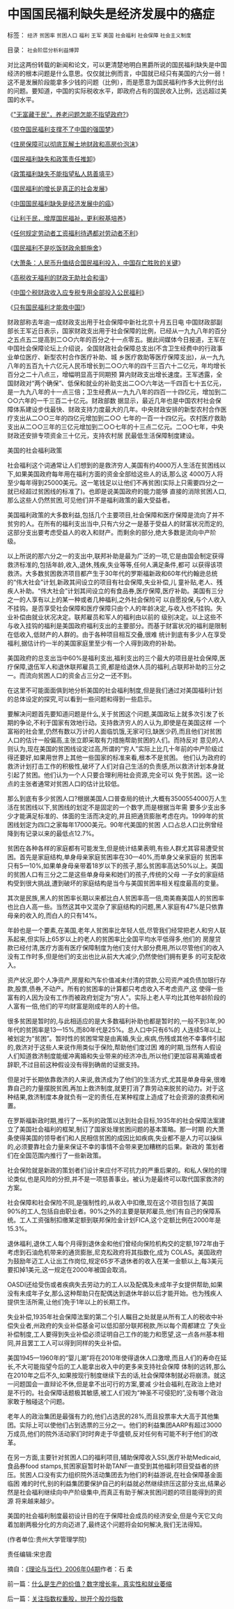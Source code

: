 # 中国国民福利缺失是经济发展中的癌症

标签： `经济` `贫困率` `贫困人口` `福利` `王军` `美国` `社会福利` `社会保障` `社会主义制度` 

目录： `社会阶层分析利益博羿`

对比这两份转载的新闻和论文，可以更清楚地明白黑爵所说的国民福利缺失是中国经济的根本问题是什么意思。仅仅就比例而言，中国就已经只有美国的六分一弱！这不是发展阶段能拿多少钱的问题（比例），而是愿意为国民福利作多大比例付出的问题。要知道，中国的实际税收水平，即政府占有的国民收入比例，远远超过美国的水平。

《["无富藏于民"，养老问题怎能不指望政府?](../../../2007/9/13/孙武：藏富于民者富国强兵.md)》

《[掠夺国民福利支撑不了中国的强国梦](../../../2007/10/5/掠夺国民福利支撑不了中国的强国梦.md)》

《[住房保障可以彻底瓦解土地财政和高房价泡沫](../../../2007/10/5/远离经适房：租赁补贴和廉租房瓦解房地产泡沫.md)》

《[国民福利缺失和政策责任推卸](../../../2007/10/5/再谈国民福利缺失和政策责任推卸.md)》

《[政策福利缺失不能指望私人慈善填平](../../../2007/10/5/慈善捐款不是富人义务，政策福利缺失不能指望私人慈善.md)》

《[国民福利的增长是真正的社会发展](../../../2007/10/6/什么是生产的价值？数字增长率，真实性和就业萎缩.md)》

《[中国国民福利缺失是经济发展中的癌](../../../2007/10/6/中国国民福利缺失是经济发展中的癌症.md)》

《[让利于民，增厚国民福祉，更利税基培养](../../../2007/10/27/让利于民，增厚国民福祉，更利税基培养.md)》

《[任何规定劳动者工资福利待遇都对劳动者不利](../../../2007/11/15/任何规定劳动者工资福利待遇都对劳动者不利.md)》

《[国民福利不是吃饭财政余额施舍](../../../2007/11/15/国民福利不是吃饭财政余额施舍.md)》

《[大萧条：人民币升值结合国民福利投入，中国存亡胜败的关键](../../../2007/11/25/人民币升值结合国民福利投入，中国存亡胜败的关键.md)》

《[高税收无福利的财政无助社会和谐](../../../2007/12/23/冗员吃饭财政拖累：高税收无福利无助社会和谐.md)》

《[中国个税财政收入应专税专用全部投入公民福利](../../../2007/12/24/中国个税财政收入应专税专用全部投入公民社会保障.md)》

《[只有国民福利才能救中国!](../../../2008/7/12/价值守恒定律：只有国民福利才能救中国!.md)》

财政部称去年逾一成财政支出用于社会保障中新社北京十月五日电
中国财政部副部长王军近日表示，国家财政支出用于社会保障的比例，已经从一九九八年的百分之五点五二提高到二○○六年的百分之十一点零五。据此间媒体今日报道，王军在中国社会保障论坛上介绍说，全国财政社会保障总支出(不含卫生经费中的行政事业单位医疗、新型农村合作医疗补助、城
乡医疗救助等医疗保障支出)，从一九九八年的五百九十六亿元人民币增长到二○○六年的四千三百六十二亿元，年均增长百分之二十八点三，增幅明显高于同期预
算内财政支出增长速度。王军透露，全国财政对“两个确保”、低保和就业的补助支出二○○六年达一千四百七十五亿元，是一九九八年的十一点三倍；卫生经费从一九九八年的四百一十四亿元，增加到二○○六年的一千三百二十亿元。财政部数
据显示，最近几年也是中国农村社会保障体系建设步伐最快、财政支持力度最大的几年。中央财政安排的新型农村合作医疗支出从二○○三年的四亿元增加到二○○
七年的一百一十四亿元。农村医疗救助支出从二○○三年的三亿元增加到二○○七年的十三点二亿元。二○○七年，中央财政还安排专项资金三十亿元，支持农村居
民最低生活保障制度建设。





美国的社会福利政策

社会福利这个词通常让人们想到的是救济穷人,美国有约4000万人生活在贫困线以下,如果美国政府每年用在福利方面的资金全部给这些人的话,那么这
4000万人将至少每年得到25000美元。这一笔钱足以让他们不再贫困(实际上只需要四分之一就已经超过贫困线的标准了)。也即是说美国政府的能力能够
直接的消除贫困人口,那么这些人仍然贫困,可见他们并不是福利政策的最大受益者。

美国福利政策的大多数利益,包括几个主要项目,社会保障和医疗保障是流向了并不贫穷的人。在所有的福利支出当中,只有六分之一是基于受益人的财富状况而定的,这部分支出要考虑受益人的收入和财产。而剩余的部分,绝大多数是流向中产阶级。

以上所说的那六分之一的支出中,联邦补助是最为广泛的一项,它是由国会制定获得救济标准的,包括年龄,收入,退休,残疾,失业等等,任何人满足条件,都可
以获得该项救济。大多数贫困救济项目都产生于30年代的罗斯福新政和60年代约翰逊总统的“伟大社会”计划,新政其间设立的项目有社会保障,失业补偿,儿
童补贴,老人、残疾人补助。“伟大社会”计划其间设立的有食品券,医疗保障,医疗补助。美国有三分之一的人享有以上的某一种或者几种福利,之外社会保险可
以自愿投保,与个人收入不挂钩。是否享受社会保障和医疗保障只由个人的年龄决定,与收入也不挂钩。失业补偿由就业状况决定。联邦雇员和军人的福利由以前的
级别决定。以上这些不与收入挂钩的福利是美国政府福利支出的主要部分。而基于财富状况的福利是限制在低收入,低财产的人群的。由于各种项目相互交叠,很难
统计到底有多少人在享受福利,据估计约一半的美国家庭里至少有一个人得到政府的补助。

美国政府的总支出当中60%是福利支出,福利支出的三个最大的项目是社会保障,医疗保障,退伍军人和退休联邦雇员工资,都是给退休人员的福利,占联邦补助的三分之一。而流向贫困人口的资金占三分之一还不到。

在这里不可能面面俱到地分析美国的社会福利制度,但是我们通过对美国福利计划的总体设定的探究,可以看到一些问题和得到一些启示。

要解决问题首先要知道问题是什么,关于贫困这个问题,美国政坛上就多次引发了长期的争论,不利于国家有效地行动。支持救济穷人的人认为,即使是在美国这样
一个富裕的社会里,仍然有数以万计的人面临饥饿,无家可归,缺医少药,而且他们对贫困人口的估计一般偏高,主张立即采取有力措施帮助贫困的人们。而持反对
意见的人则认为,现在美国的贫困线设定过高,所谓的“穷人”实际上比几十年前的中产阶级过得还要好,如果用世界上其他一些国家的标准来看,根本不是贫困。
他们认为政府的救济计划打击工作的积极性,破坏了人们对自己生活的负责感,所以救济计划本身就引起了贫困。他们认为一个人只要合理利用社会资源,完全可以
免于贫困。这一论点的主张者通常对贫困人口的估计比较低。

那么到底有多少贫困人口?根据美国人口普查局的统计,大概有3500554000万人生活在贫困线以下,贫困线的划定不是固定的一个数字,而是根据当年需
要多少支出多少才能满足标准的、体面的生活而决定的,并且把通货膨胀考虑在内。1999年的贫困线划定为四口之家每年17000美元。90年代美国的贫困
人口占总人口比例曾经降到有记录以来的最低点12.7%。

贫困在各种各样的家庭都有可能发生,但是统计结果表明,有些人群尤其容易遭受贫困。首先是家庭结构,单身母亲家庭贫困率在30—40%,而单身父亲家庭的
贫困率只有5—10%,如果单身母亲带着18岁以下的孩子,那么贫困率高达50%以上。美国的贫困人口有三分之二是这些单身母亲和她们的孩子,传统的父母
一子女的家庭结构受到很大挑战,遭到破坏的家庭结构是当今与美国贫困率相关程度最高的变量。

其次是民族,黑人的贫困率长期以来都比白人贫困率高一倍,南美裔美国人的贫困率也比白人高一些。当然这其中又混杂了家庭结构的问题,黑人家庭有47%是只依靠母亲的收入的,而白人的只有14%。

年龄也是一个要素,在美国,老年人贫困率比年轻人低,尽管我们经常把老人和穷人联系起来,但实际上65岁以上的老人的贫困率比全国平均水平低得多,他们的
房屋贷款已经付清,医疗方面有医疗保障制度为他们支付大部分费用,所以尽管他们的收入没有工作时多,但是他们的支出也比从前大大减少,仍然使他们拥有更多
的可支配收入。

资产状况,即个人净资产,房屋和汽车价值减未付清的贷款,公司资产减负债加银行存款,股票,债券,不动产。所有的贫困率的计算都只考虑收入不考虑资产,这
使得一些富有的人因为没有工作而被政府划定为“穷人”。实际上老人平均比其他年龄阶段的人富有一倍,他们的平均财富是刚成年的人的十倍。

很多贫困是暂时的,与此相适应的是大多数福利补助也都是暂时的,一般不到3年,90年代的贫困率是13—15%,而80年代是25%。总人口中只有6%的
人连续5年以上被划定为“贫困”。暂时性的贫困常常是由离婚,失业,疾病,伤残或其他不幸事件引起的,救济对于这些人来说作用类似于保险,帮助他们度过困
难的时期,当然有人假设人们知道救济制度能缓冲离婚和失业带来的经济冲击,所以他们更加容易离婚或者辞职,不过目前这种假设没有得到确凿的证据支持。

但是对于长期依靠救济的人来说,救济成为了他们的生活方式,尤其是单身母亲,很难靠自己的力量摆脱贫困,再加上救济制度,就更打消了靠劳动来脱贫的动力。对于这种结果,救济制度本身就负有一定的责任,在某种程度上造成了社会资源的浪费和闲置。

在罗斯福新政时期,推行了一系列的政策以达到社会目标,1935年的社会保障法案建立了美国社会福利的框架,制订了国家处理贫困问题的基本策略。那一时期
的大萧条使得美国的领导者们和人民相信贫困的成因比如疾病,失业都不是人力可以操纵的,必须要靠社会力量来保证不幸的事情不会带来更加糟糕的后果。新政的
策划者们在全国范围内推行了一些新政策。

社会保险就是新政的策划者们设计来应付不可抗力的严重后果的。和私人保险的理论类似,也是风险的分担,并不是一项慈善事业。被认为是最终可以取代国家救济的方案。

社会保障和社会保险不同,是强制性的,从收入中扣缴,现在这个项目包括了美国90%的工人,包括自由职业者。90%之外的主要是联邦雇员,他们有自己的保障系统。工人工资强制扣缴某定额到联邦保险金计划FICA,这个定额比例在2000年是15.3%。

退休福利,退休工人每个月得到退休金和他们曾经向保险机构交的定额,1972年由于考虑到石油危机带来的通货膨胀,尼克松政府将其指数化,成为
COLAS。美国政府为鼓励年迈工人让出工作岗位,规定65岁不退休者的收入在某一金额以上,每3美元要扣掉1美元,这一规定在2000年被国会取消。

OASDI还给受伤或者疾病失去劳动力的工人以及配偶及未成年子女提供帮助,如果没有未成年子女,那么这种帮助只在配偶达到退休年龄以后才能开始。也为残疾人提供生活所需,让他们免于1年以上的长期工作。

失业补偿,1935年社会保障法案的第二个引人瞩目之处就是从所有工人的税收中补偿失业者,州政府的失业补偿基金可以低扣部分联邦税款,所以每个周都建立
了失业补偿制度,工人要得到失业补偿必须证明自己工作的能力和愿望,这一点各州基本相同,并且罢工工人可以得到同样的失业补偿。

美国1945—1960年的“婴儿潮”将在2010年使得退休人口激增,而且人们的寿命在延长,不大可能指望今后的工人能拿出收入中的更多来支持社会保障
体制的远转,那么在2010年之后不久,如果按现行制度继续下去的话,社会保障体制就必将崩溃。就这一问题国会一直辩论不休,但是拿不出可行的方案,要减
少社会福利,在政治上绝对是不行的。社会保障话题极其敏感,被工人们视为“神圣不可侵犯的”,没有哪个政治家敢于触碰这个问题。

老年人的政治集团是最强有力的,他们占选民的28%,而且投票率大大高于其他集团。实际上可以使他们占到选票的三分之一。他们的利益集团AARP有超过3000万成员,他们的院外活动家们时时奔走于华盛顿,反对任何有可能不利于他们的改革。

在另一方面,主要针对贫困人口的福利项目,辅助保障收入SSI,医疗补助Medicaid,食品券food
stamps,贫困家庭暂时补助TANF一直受到其他福利项目受益者的挤压。贫困人口没有实力组织院外活动集团去为他们的利益游说,在社会保障基金面临困
难的时代,别的利益集团要保护自己的利益就必然继续挤压这部分支出,结果必然是社会福利继续向中产阶级集中,而真正有助于解决贫困问题的项目能得到的资源
将来越来越少。

美国的社会福利制度最初设计目的在于保障社会成员的经济安全,但是今天它又向着加剧两极分化的方向迈进了,最终这个问题将会如何解决,我们无法得知。

(作者单位:贵州大学管理学院)

责任编辑:宋忠霞

摘自：[《理论与当代》2006年04期](http://qkzz.net/list/CN52-1072/2006/04/)作者：石
柔









前一篇：[什么是生产的价值？数字增长率，真实性和就业萎缩](../../../2007/10/6/什么是生产的价值？数字增长率，真实性和就业萎缩.md)

后一篇：[关注指数权重股，抛开个股炒指数](../../../2007/10/6/关注指数权重股，抛开个股炒指数.md)